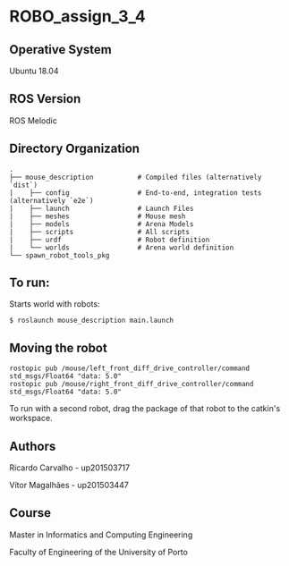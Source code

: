 # ROBO_assign_3_4

## Operative System

Ubuntu 18.04

## ROS Version

ROS Melodic 

## Directory Organization
    .
    ├── mouse_description           # Compiled files (alternatively `dist`)
    |    ├── config                 # End-to-end, integration tests (alternatively `e2e`)
    |    ├── launch                 # Launch Files
    |    ├── meshes                 # Mouse mesh
    |    ├── models                 # Arena Models
    |    ├── scripts                # All scripts
    |    ├── urdf                   # Robot definition
    |    └── worlds                 # Arena world definition
    └── spawn_robot_tools_pkg  


## To run:

Starts world with robots:
```
$ roslaunch mouse_description main.launch
```

## Moving the robot
```
rostopic pub /mouse/left_front_diff_drive_controller/command std_msgs/Float64 "data: 5.0"
rostopic pub /mouse/right_front_diff_drive_controller/command std_msgs/Float64 "data: 5.0"
```

To run with a second robot, drag the package of that robot to the catkin's workspace.

## Authors

Ricardo Carvalho - up201503717

Vítor Magalhães - up201503447

## Course

Master in Informatics and Computing Engineering

Faculty of Engineering of the University of Porto 
